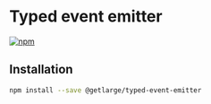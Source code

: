 # Typed event emitter

[![npm][npm-image]][npm-url]

[npm-image]: https://img.shields.io/npm/v/@getlarge/typed-event-emitter.svg?style=flat
[npm-url]: https://npmjs.org/package/@getlarge/typed-event-emitter

## Installation

```bash
npm install --save @getlarge/typed-event-emitter
```

